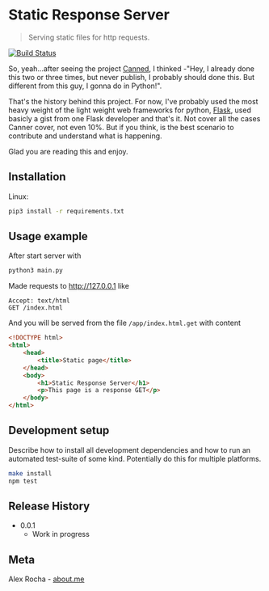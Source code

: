 # Static Response Server
> Serving static files for http requests.

[![Build Status](https://travis-ci.org/alexrochas/static-response-server.svg?branch=master)](https://travis-ci.org/alexrochas/static-response-server)

So, yeah...after seeing the project [Canned](https://github.com/sideshowcoder/canned), I thinked -"Hey, I already done this two or three times, but never publish, I probably should done this. But different from this guy, I gonna do in Python!".

That's the history behind this project. For now, I've probably used the most heavy weight of the light weight web frameworks for python, [Flask](http://flask.pocoo.org/), used basicly a gist from one Flask developer and that's it. Not cover all the cases Canner cover, not even 10%. But if you think, is the best scenario to contribute and understand what is happening.

Glad you are reading this and enjoy.

## Installation

Linux:

```sh
pip3 install -r requirements.txt
```


## Usage example

After start server with
```bash
python3 main.py
```
Made requests to http://127.0.0.1 like
```
Accept: text/html
GET /index.html
```
And you will be served from the file ```/app/index.html.get``` with content
```html
<!DOCTYPE html>
<html>
    <head>
        <title>Static page</title>
    </head>
    <body>
        <h1>Static Response Server</h1>
        <p>This page is a response GET</p>
    </body>
</html>
```



## Development setup

Describe how to install all development dependencies and how to run an automated test-suite of some kind. Potentially do this for multiple platforms.

```sh
make install
npm test
```

## Release History

* 0.0.1
    * Work in progress


## Meta

Alex Rocha - [about.me](about.me/alex.rochas)